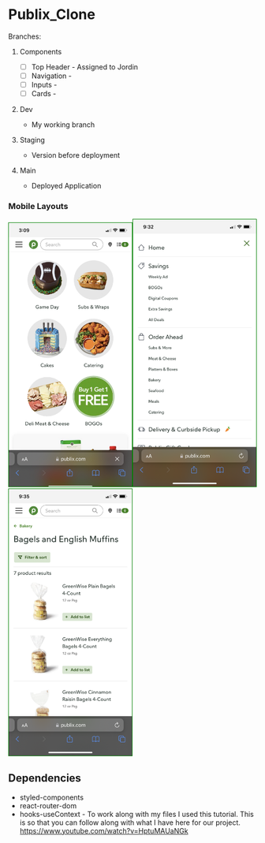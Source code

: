 # Publix_Clone

Branches:

1. Components 
    - [ ] Top Header - Assigned to Jordin
    - [ ] Navigation - 
    - [ ] Inputs - 
    - [ ] Cards - 

2. Dev
    - My working branch

3. Staging
    - Version before deployment

4. Main
    - Deployed Application


### Mobile Layouts
<img src="/src/images/Landing_Mobile.jpg" width="250" style="border:1px solid green"><img src="/src/images/Nav_Mobile.png " width="250" style="border:1px solid green"><img src="/src/images/SingleProd_Mobile.png" width="250" style="border:1px solid green">


## Dependencies
- styled-components
- react-router-dom
- hooks-useContext - To work along with my files I used this tutorial. This is so that you can follow along with what I have here for our project. https://www.youtube.com/watch?v=HptuMAUaNGk